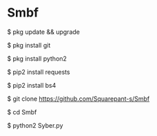 # Smbf

  $ pkg update && upgrade

  $ pkg install git

  $ pkg install python2

  $ pip2 install requests

  $ pip2 install bs4

  $ git clone https://github.com/Squarepant-s/Smbf

  $ cd Smbf

  $ python2 Syber.py
